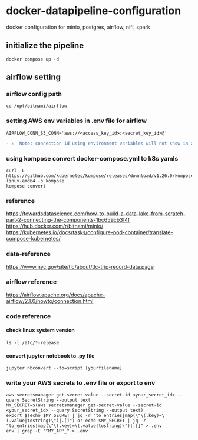# docker-datapipeline-configuration
docker configuration for minio, postgres, airflow, nifi, spark

## initialize the pipeline
    docker compose up -d

## airflow setting

### airflow config path
    cd /opt/bitnami/airflow

### setting AWS env variables in .env file for airflow
    AIRFLOW_CONN_S3_CONN='aws://<access_key_id>:<secret_key_id>@'

```diff 
- ⚠️  Note: connection id using environment variables will not show in airflow UI 
```

### using kompose convert docker-compose.yml to k8s yamls
    curl -L https://github.com/kubernetes/kompose/releases/download/v1.26.0/kompose-linux-amd64 -o kompose
    kompose convert

### reference
https://towardsdatascience.com/how-to-build-a-data-lake-from-scratch-part-2-connecting-the-components-1bc659cb3f4f
<br>
https://hub.docker.com/r/bitnami/minio/
<br>
https://kubernetes.io/docs/tasks/configure-pod-container/translate-compose-kubernetes/

### data-reference
https://www.nyc.gov/site/tlc/about/tlc-trip-record-data.page

### airflow reference
https://airflow.apache.org/docs/apache-airflow/2.1.0/howto/connection.html

### code reference
#### check linux system version
    ls -l /etc/*-release

#### convert jupyter notebook to .py file
    jupyter nbconvert --to=script [yourfilename]
    
### write your AWS secrets to .env file or export to env 
    aws secretsmanager get-secret-value --secret-id <your_secret_id> --query SecretString --output text
    MY_SECRET=$(aws secretsmanager get-secret-value --secret-id <your_secret_id> --query SecretString --output text)
    export $(echo $MY_SECRET | jq -r "to_entries|map(\"\(.key)=\(.value|tostring)\")|.[]") or echo $MY_SECRET | jq -r "to_entries|map(\"\(.key)=\(.value|tostring)\")|.[]" > .env
    env | grep -E "^MY_APP_" > .env


